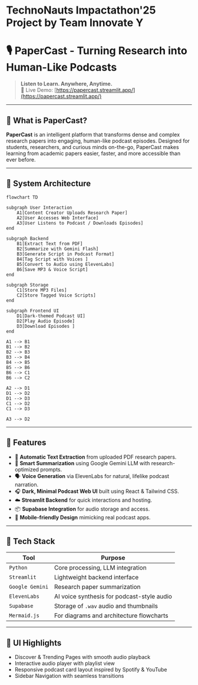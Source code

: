 # TechnoNauts Impactathon'25 Project by Team Innovate Y

# 🎙️ PaperCast - Turning Research into Human-Like Podcasts

> **Listen to Learn. Anywhere, Anytime.**  
> 📡 Live Demo: [https://papercast.streamlit.app/](https://papercast.streamlit.app/)

---

## 🧠 What is PaperCast?

**PaperCast** is an intelligent platform that transforms dense and complex research papers into engaging, human-like podcast episodes. Designed for students, researchers, and curious minds on-the-go, PaperCast makes learning from academic papers easier, faster, and more accessible than ever before.


---

## 🧩 System Architecture

```mermaid
flowchart TD

subgraph User Interaction
    A1[Content Creator Uploads Research Paper]
    A2[User Accesses Web Interface]
    A3[User Listens to Podcast / Downloads Episodes]
end

subgraph Backend
    B1[Extract Text from PDF]
    B2[Summarize with Gemini Flash]
    B3[Generate Script in Podcast Format]
    B4[Tag Script with Voices ]
    B5[Convert to Audio using ElevenLabs]
    B6[Save MP3 & Voice Script]
end

subgraph Storage
    C1[Store MP3 Files]
    C2[Store Tagged Voice Scripts]
end

subgraph Frontend UI
    D1[Dark-themed Podcast UI]
    D2[Play Audio Episode]
    D3[Download Episodes ]
end

A1 --> B1
B1 --> B2
B2 --> B3
B3 --> B4
B4 --> B5
B5 --> B6
B6 --> C1
B6 --> C2

A2 --> D1
D1 --> D2
D1 --> D3
C1 --> D2
C1 --> D3

A3 --> D2
```
---

## 🌟 Features

- 📝 **Automatic Text Extraction** from uploaded PDF research papers.
- 🤖 **Smart Summarization** using Google Gemini LLM with research-optimized prompts.
- 🗣️ **Voice Generation** via ElevenLabs for natural, lifelike podcast narration.
- 🎧 **Dark, Minimal Podcast Web UI** built using React & Tailwind CSS.
- ☁️ **Streamlit Backend** for quick interactions and hosting.
- 📦 **Supabase Integration** for audio storage and access.
- 📱 **Mobile-friendly Design** mimicking real podcast apps.

---

## 🧰 Tech Stack

| Tool         | Purpose                                  |
|--------------|-------------------------------------------|
| `Python`     | Core processing, LLM integration          |
| `Streamlit`  | Lightweight backend interface             |
| `Google Gemini` | Research paper summarization            |
| `ElevenLabs` | AI voice synthesis for podcast-style audio|
| `Supabase`   | Storage of `.wav` audio and thumbnails    |
| `Mermaid.js` | For diagrams and architecture flowcharts  |

---

## 🎨 UI Highlights

- Discover & Trending Pages with smooth audio playback
- Interactive audio player with playlist view
- Responsive podcast card layout inspired by Spotify & YouTube
- Sidebar Navigation with seamless transitions
